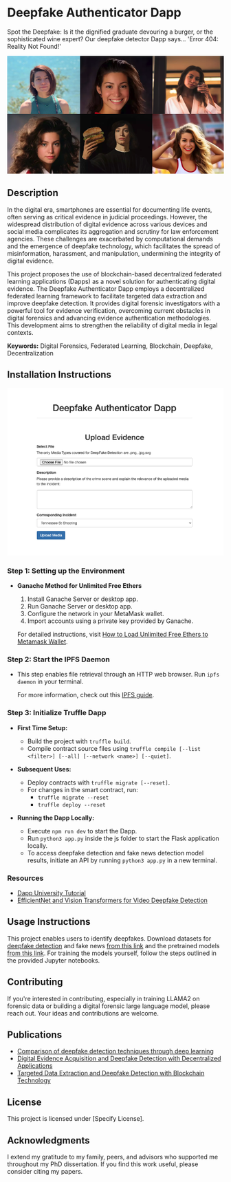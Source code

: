# Deepfake Authenticator Dapp

Spot the Deepfake: Is it the dignified graduate devouring a burger, or the sophisticated wine expert? Our deepfake detector Dapp says... 'Error 404: Reality Not Found!'

![Deepfake Authenticator Dapp Logo](Deep.png)

## Description

In the digital era, smartphones are essential for documenting life events, often serving as critical evidence in judicial proceedings. However, the widespread distribution of digital evidence across various devices and social media complicates its aggregation and scrutiny for law enforcement agencies. These challenges are exacerbated by computational demands and the emergence of deepfake technology, which facilitates the spread of misinformation, harassment, and manipulation, undermining the integrity of digital evidence.

This project proposes the use of blockchain-based decentralized federated learning applications (Dapps) as a novel solution for authenticating digital evidence. The Deepfake Authenticator Dapp employs a decentralized federated learning framework to facilitate targeted data extraction and improve deepfake detection. It provides digital forensic investigators with a powerful tool for evidence verification, overcoming current obstacles in digital forensics and advancing evidence authentication methodologies. This development aims to strengthen the reliability of digital media in legal contexts.

**Keywords:** Digital Forensics, Federated Learning, Blockchain, Deepfake, Decentralization

## Installation Instructions

![Project Demo Photo](Dapp.png)

### Step 1: Setting up the Environment

- **Ganache Method for Unlimited Free Ethers**
  1. Install Ganache Server or desktop app.
  2. Run Ganache Server or desktop app.
  3. Configure the network in your MetaMask wallet.
  4. Import accounts using a private key provided by Ganache.

   For detailed instructions, visit [How to Load Unlimited Free Ethers to Metamask Wallet](https://dev.to/daltonic/how-to-load-unlimited-free-ethers-to-metamask-wallet-86k).

### Step 2: Start the IPFS Daemon

- This step enables file retrieval through an HTTP web browser. Run `ipfs daemon` in your terminal.
  
  For more information, check out this [IPFS guide](https://flyingzumwalt.gitbooks.io/decentralized-web-primer/content/classical-web/lessons/local-gateway.html).

### Step 3: Initialize Truffle Dapp

- **First Time Setup:**
  - Build the project with `truffle build`.
  - Compile contract source files using `truffle compile [--list <filter>] [--all] [--network <name>] [--quiet]`.

- **Subsequent Uses:**
  - Deploy contracts with `truffle migrate [--reset]`.
  - For changes in the smart contract, run:
    - `truffle migrate --reset`
    - `truffle deploy --reset`

- **Running the Dapp Locally:**
  - Execute `npm run dev` to start the Dapp.
  - Run `python3 app.py` inside the js folder to start the Flask application locally.
  - To access deepfake detection and fake news detection model results, initiate an API by running `python3 app.py` in a new terminal.

### Resources

- [Dapp University Tutorial](https://www.dappuniversity.com/articles/the-ultimate-ethereum-dapp-tutorial)
- [EfficientNet and Vision Transformers for Video Deepfake Detection](https://github.com/davide-coccomini/Combining-EfficientNet-and-Vision-Transformers-for-Video-Deepfake-Detection)

## Usage Instructions

This project enables users to identify deepfakes. Download datasets for [deepfake detection](https://www.kaggle.com/datasets/manjilkarki/deepfake-and-real-images) and fake news [from this link](https://www.kaggle.com/datasets/emineyetm/fake-news-detection-datasets) and the pretrained models [from this link](https://drive.google.com/drive/folders/1_HYBc7i2XsOCcf-qwAdFSNwR9f_aUY8b?usp=drive_link). For training the models yourself, follow the steps outlined in the provided Jupyter notebooks.

## Contributing

If you're interested in contributing, especially in training LLAMA2 on forensic data or building a digital forensic large language model, please reach out. Your ideas and contributions are welcome.

## Publications

- [Comparison of deepfake detection techniques through deep learning](https://www.mdpi.com/2624-800X/2/1/7)
- [Digital Evidence Acquisition and Deepfake Detection with Decentralized Applications](https://dl.acm.org/doi/abs/10.1145/3491418.3535127)
- [Targeted Data Extraction and Deepfake Detection with Blockchain Technology](https://ieeexplore.ieee.org/abstract/document/10185510)

## License

This project is licensed under [Specify License].

## Acknowledgments

I extend my gratitude to my family, peers, and advisors who supported me throughout my PhD dissertation. If you find this work useful, please consider citing my papers.



